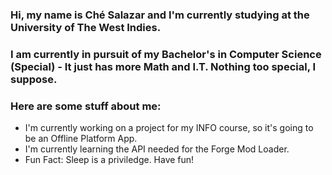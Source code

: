 ### Hi, my name is Ché Salazar and I'm currently studying at the University of The West Indies.
### I am currently in pursuit of my Bachelor's in Computer Science (Special) - It just has more Math and I.T. Nothing too special, I suppose.

### Here are some stuff about me:

- I'm currently working on a project for my INFO course, so it's going to be an Offline Platform App.
- I'm currently learning the API needed for the Forge Mod Loader.
- Fun Fact: Sleep is a priviledge. Have fun! 
<!--
**Supernedo/Supernedo** is a ✨ _special_ ✨ repository because its `README.md` (this file) appears on your GitHub profile.

Here are some ideas to get you started:

- 🔭 I’m currently working on ...
- 🌱 I’m currently learning ...
- 👯 I’m looking to collaborate on ...
- 🤔 I’m looking for help with ...
- 💬 Ask me about ...
- 📫 How to reach me: ...
- 😄 Pronouns: ...
- ⚡ Fun fact: ...
-->

